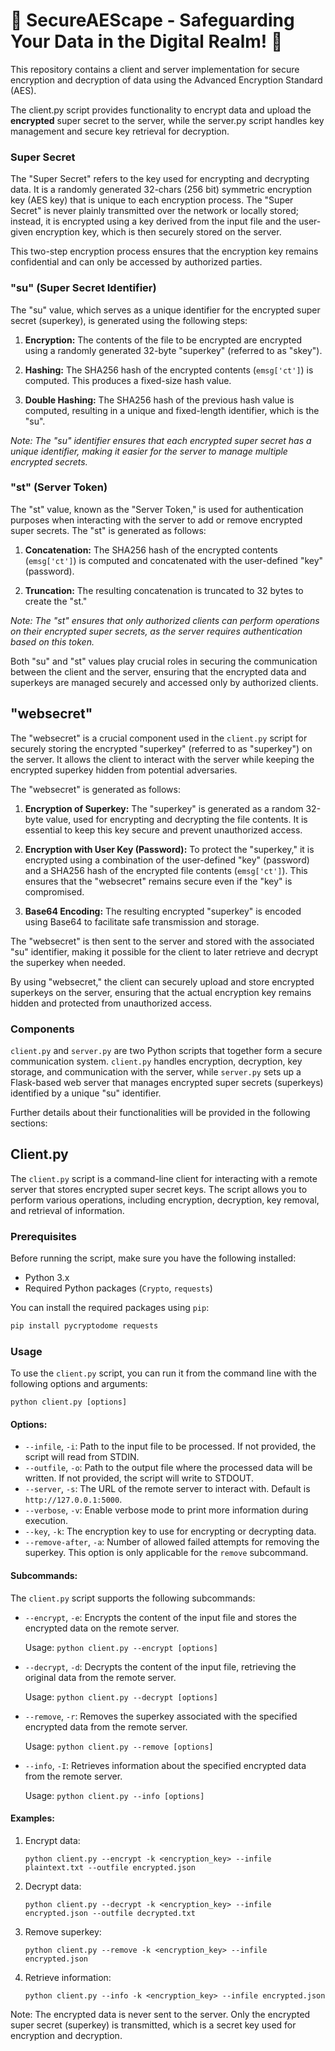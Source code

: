 # 🔏 SecureAEScape - Safeguarding Your Data in the Digital Realm! 🔏
This repository contains a client and server implementation for secure encryption and decryption of data using the Advanced Encryption Standard (AES).

The client.py script provides functionality to encrypt data and upload the **encrypted** super secret to the server, while the server.py script handles key management and secure key retrieval for decryption.

### Super Secret
The "Super Secret" refers to the key used for encrypting and decrypting data. It is a randomly generated 32-chars (256 bit) symmetric encryption key (AES key) that is unique to each encryption process. The "Super Secret" is never plainly transmitted over the network or locally stored; instead, it is encrypted using a key derived from the input file and the user-given encryption key, which is then securely stored on the server.

This two-step encryption process ensures that the encryption key remains confidential and can only be accessed by authorized parties.

### "su" (Super Secret Identifier)

The "su" value, which serves as a unique identifier for the encrypted super secret (superkey), is generated using the following steps:

1. **Encryption:** The contents of the file to be encrypted are encrypted using a randomly generated 32-byte "superkey" (referred to as "skey").

2. **Hashing:** The SHA256 hash of the encrypted contents (`emsg['ct']`) is computed. This produces a fixed-size hash value.

3. **Double Hashing:** The SHA256 hash of the previous hash value is computed, resulting in a unique and fixed-length identifier, which is the "su".

*Note: The "su" identifier ensures that each encrypted super secret has a unique identifier, making it easier for the server to manage multiple encrypted secrets.*

### "st" (Server Token)

The "st" value, known as the "Server Token," is used for authentication purposes when interacting with the server to add or remove encrypted super secrets. The "st" is generated as follows:

1. **Concatenation:** The SHA256 hash of the encrypted contents (`emsg['ct']`) is computed and concatenated with the user-defined "key" (password).

2. **Truncation:** The resulting concatenation is truncated to 32 bytes to create the "st."

*Note: The "st" ensures that only authorized clients can perform operations on their encrypted super secrets, as the server requires authentication based on this token.*

Both "su" and "st" values play crucial roles in securing the communication between the client and the server, ensuring that the encrypted data and superkeys are managed securely and accessed only by authorized clients.

## "websecret"

The "websecret" is a crucial component used in the `client.py` script for securely storing the encrypted "superkey" (referred to as "superkey") on the server. It allows the client to interact with the server while keeping the encrypted superkey hidden from potential adversaries.

The "websecret" is generated as follows:

1. **Encryption of Superkey:**
   The "superkey" is generated as a random 32-byte value, used for encrypting and decrypting the file contents. It is essential to keep this key secure and prevent unauthorized access.

2. **Encryption with User Key (Password):**
   To protect the "superkey," it is encrypted using a combination of the user-defined "key" (password) and a SHA256 hash of the encrypted file contents (`emsg['ct']`). This ensures that the "websecret" remains secure even if the "key" is compromised.

3. **Base64 Encoding:**
   The resulting encrypted "superkey" is encoded using Base64 to facilitate safe transmission and storage.

The "websecret" is then sent to the server and stored with the associated "su" identifier, making it possible for the client to later retrieve and decrypt the superkey when needed.

By using "websecret," the client can securely upload and store encrypted superkeys on the server, ensuring that the actual encryption key remains hidden and protected from unauthorized access.

### Components
`client.py` and `server.py` are two Python scripts that together form a secure communication system. `client.py` handles encryption, decryption, key storage, and communication with the server, while `server.py` sets up a Flask-based web server that manages encrypted super secrets (superkeys) identified by a unique "su" identifier. 

Further details about their functionalities will be provided in the following sections:

## Client.py

The `client.py` script is a command-line client for interacting with a remote server that stores encrypted super secret keys. The script allows you to perform various operations, including encryption, decryption, key removal, and retrieval of information.

### Prerequisites

Before running the script, make sure you have the following installed:

- Python 3.x
- Required Python packages (`Crypto`, `requests`)

You can install the required packages using `pip`:

```bash
pip install pycryptodome requests
```

### Usage

To use the `client.py` script, you can run it from the command line with the following options and arguments:

```
python client.py [options]
```

#### Options:

- `--infile`, `-i`: Path to the input file to be processed. If not provided, the script will read from STDIN.
- `--outfile`, `-o`: Path to the output file where the processed data will be written. If not provided, the script will write to STDOUT.
- `--server`, `-s`: The URL of the remote server to interact with. Default is `http://127.0.0.1:5000`.
- `--verbose`, `-v`: Enable verbose mode to print more information during execution.
- `--key`, `-k`: The encryption key to use for encrypting or decrypting data.
- `--remove-after`, `-a`: Number of allowed failed attempts for removing the superkey. This option is only applicable for the `remove` subcommand.

#### Subcommands:

The `client.py` script supports the following subcommands:

- `--encrypt`, `-e`: Encrypts the content of the input file and stores the encrypted data on the remote server.

  Usage: `python client.py --encrypt [options]`

- `--decrypt`, `-d`: Decrypts the content of the input file, retrieving the original data from the remote server.

  Usage: `python client.py --decrypt [options]`

- `--remove`, `-r`: Removes the superkey associated with the specified encrypted data from the remote server.

  Usage: `python client.py --remove [options]`

- `--info`, `-I`: Retrieves information about the specified encrypted data from the remote server.

  Usage: `python client.py --info [options]`

#### Examples:

1. Encrypt data:

   ```
   python client.py --encrypt -k <encryption_key> --infile plaintext.txt --outfile encrypted.json
   ```

2. Decrypt data:

   ```
   python client.py --decrypt -k <encryption_key> --infile encrypted.json --outfile decrypted.txt
   ```

3. Remove superkey:

   ```
   python client.py --remove -k <encryption_key> --infile encrypted.json
   ```

4. Retrieve information:

   ```
   python client.py --info -k <encryption_key> --infile encrypted.json
   ```

Note: The encrypted data is never sent to the server. Only the encrypted super secret (superkey) is transmitted, which is a secret key used for encryption and decryption.

